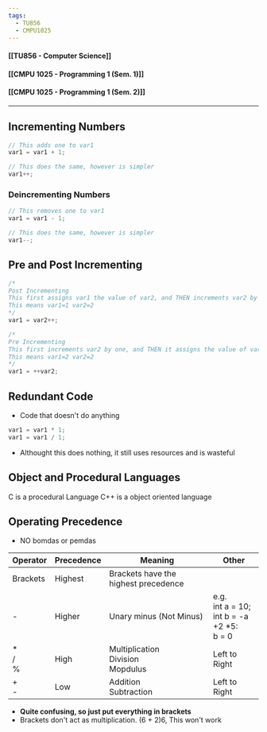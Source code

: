 ```yaml
---
tags:
  - TU856
  - CMPU1025
---
```

#### [[TU856 - Computer Science]]
#### [[CMPU 1025 - Programming 1 (Sem. 1)]]
#### [[CMPU 1025 - Programming 1 (Sem. 2)]]

---

## Incrementing Numbers

``` c
// This adds one to var1
var1 = var1 + 1;

// This does the same, however is simpler
var1++;
```

### Deincrementing Numbers
``` c
// This removes one to var1
var1 = var1 - 1;

// This does the same, however is simpler
var1--;
```

## Pre and Post Incrementing
``` c
/* 
Post Incrementing
This first assigns var1 the value of var2, and THEN increments var2 by 1
This means var1=1 var2=2
*/
var1 = var2++;

/* 
Pre Incrementing
This first increments var2 by one, and THEN it assigns the value of var2 to var 1 
This means var1=2 var2=2
*/
var1 = ++var2;
```
## Redundant Code
- Code that doesn't do anything
``` c
var1 = var1 * 1;
var1 = var1 / 1;
```
- Althought this does nothing, it still uses resources and is wasteful

## Object and Procedural Languages
C is a procedural Language
C++ is a object oriented language

## Operating Precedence
- NO bomdas or pemdas

| Operator    | Precedence | Meaning                                | Other                                             |
| ----------- | ---------- | -------------------------------------- | ------------------------------------------------- |
| Brackets    | Highest    | Brackets have the highest precedence   |                                                   |
| -           | Higher     | Unary minus (Not Minus)                | e.g.<br>int a = 10;<br>int b = -a +2 *5:<br>b = 0 |
| *<br>/<br>% | High       | Multiplication<br>Division<br>Mopdulus | Left to Right                                     |
| +<br>-      | Low        | Addition<br>Subtraction<br>            | Left to Right                                     |
- **Quite confusing, so just put everything in brackets**
- Brackets don't act as multiplication. 
  (6 + 2)6, This won't work

